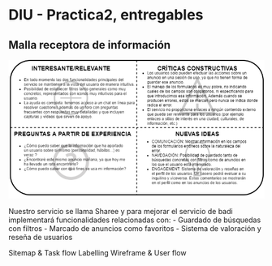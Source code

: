 # DIU - Practica2, entregables

## Malla receptora de información 
![](img/FeedbackCaptureGrid.png)

Nuestro servicio se llama Sharee y para mejorar el servicio de badi implementará funcionalidades relacionadas con:
    - Guardado de búsquedas con filtros
    - Marcado de anuncios como favoritos
    - Sistema de valoración y reseña de usuarios

Sitemap & Task flow 
Labelling 
Wireframe & User flow 
